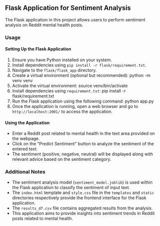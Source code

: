 ## Flask Application for Sentiment Analysis

The Flask application in this project allows users to perform sentiment analysis on Reddit mental health posts.

### Usage

#### Setting Up the Flask Application

1. Ensure you have Python installed on your system.
2. Install dependencies using `pip install -r flask/requirement.txt`.
3. Navigate to the `flask/flask_app` directory.
4. Create a virtual environment (optional but recommended):
   python -m venv venv
5. Activate the virtual environment:
   source venv/bin/activate
7. Install dependencies using `requirement.txt`: pip install -r flask/requirement.txt
8. Run the Flask application using the following command:
   python app.py
9. Once the application is running, open a web browser and go to `http://localhost:2001/` to access the application.

#### Using the Application

- Enter a Reddit post related to mental health in the text area provided on the webpage.
- Click on the "Predict Sentiment" button to analyze the sentiment of the entered text.
- The sentiment (positive, negative, neutral) will be displayed along with relevant advice based on the sentiment category.

### Additional Notes

- The sentiment analysis model (`sentiment_model.joblib`) is used within the Flask application to classify the sentiment of input text.
- The `index.html` template and `style.css` file in the `templates` and `static` directories respectively provide the frontend interface for the Flask application.
- The `results_df.csv` file contains aggregated results from the analysis.
- This application aims to provide insights into sentiment trends in Reddit posts related to mental health.
